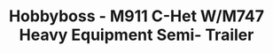 ---
layout: product
title: "Hobbyboss - M911 C-Het W/M747 Heavy Equipment Semi- Trailer"
price: "11000" 
desc: "N/A"
img_path: "/assets/img/HB85519.jpg"
brand: "N/A"
available: false
special_offer: false
new: false
soon: false
cat: "010000"
subcat: "013500"
subsubcat: "0N/A"
sifra: "HB85519"
popular: false
---